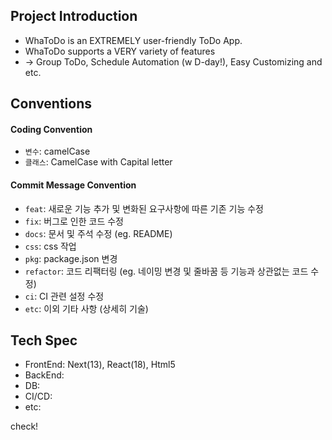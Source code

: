 ## Project Introduction

- WhaToDo is an EXTREMELY user-friendly ToDo App.
- WhaToDo supports a VERY variety of features
- -> Group ToDo, Schedule Automation (w D-day!), Easy Customizing and etc.

## Conventions

#### Coding Convention

- `변수`: camelCase
- `클래스`: CamelCase with Capital letter

#### Commit Message Convention

- `feat`: 새로운 기능 추가 및 변화된 요구사항에 따른 기존 기능 수정
- `fix`: 버그로 인한 코드 수정
- `docs`: 문서 및 주석 수정 (eg. README)
- `css`: css 작업
- `pkg`: package.json 변경
- `refactor`: 코드 리팩터링 (eg. 네이밍 변경 및 줄바꿈 등 기능과 상관없는 코드 수정)
- `ci`: CI 관련 설정 수정
- `etc`: 이외 기타 사항 (상세히 기술)

## Tech Spec

- FrontEnd: Next(13), React(18), Html5
- BackEnd:
- DB:
- CI/CD:
- etc:

check!
